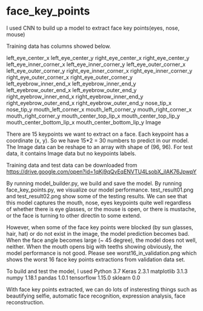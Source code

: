 # face_key_points
I used CNN to build up a model to extract face key points(eyes, nose, mouse)

Training data has columns showed below. 

left_eye_center_x	left_eye_center_y	right_eye_center_x	right_eye_center_y	left_eye_inner_corner_x	left_eye_inner_corner_y	left_eye_outer_corner_x	left_eye_outer_corner_y	right_eye_inner_corner_x	right_eye_inner_corner_y	right_eye_outer_corner_x	right_eye_outer_corner_y	left_eyebrow_inner_end_x	left_eyebrow_inner_end_y	left_eyebrow_outer_end_x	left_eyebrow_outer_end_y	right_eyebrow_inner_end_x	right_eyebrow_inner_end_y	right_eyebrow_outer_end_x	right_eyebrow_outer_end_y	nose_tip_x	nose_tip_y	mouth_left_corner_x	mouth_left_corner_y	mouth_right_corner_x	mouth_right_corner_y	mouth_center_top_lip_x	mouth_center_top_lip_y	mouth_center_bottom_lip_x	mouth_center_bottom_lip_y	Image

There are 15 keypoints we want to extract on a face. Each keypoint has a coordinate (x, y).
So we have 15*2 = 30 numbers to predict in our model.
The Image data can be reshape to an array with shape of (96, 96).
For test data, it contains Image data but no keypoints labels.

Training data and test data can be downloaded from https://drive.google.com/open?id=1qKj9qQvEqENVTU4LsobX_ilAK76JpwpY

By running model_builder.py, we build and save the model. By running face_key_points.py, we visualize our model performance.
test_result01.png and test_result02.png show some of the testing results. We can see that this model captures the mouth, nose, eyes keypoints quite well regardless of whether there is eye glasses, or the mouse is open, or there is mustache, or the face is turning to other directin to some extend.

However, when some of the face key points were blocked (by sun glasses, hair, hat) or do not exist in the image, the model prediction becomes bad. When the face angle becomes large (~ 45 degree), the model does not well, neither. When the mouth opens big with teeths showing obviously, the model performance is not good. Please see worst16_in_validation.png which shows the worst 16 face key points extractions from validation data set.

To build and test the model, I used
Python 3.7
Keras 2.3.1
matplotlib 3.1.3
numpy 1.18.1
pandas 1.0.1
tensorflow 1.15.0
sklearn 0.0

With face key points extracted, we can do lots of insteresting things such as beautifying selfie, automatic face recognition, expression analysis, face reconstruction. 
